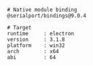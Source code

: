     # Native module binding
    @serialport/bindings@9.0.4

    # Target
    runtime     : electron
    version     : 3.1.8
    platform    : win32
    arch        : x64
    abi         : 64
